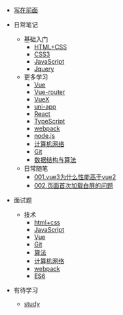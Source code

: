 - [写在前面](doc/guider.md)
- 日常笔记
    - 基础入门
        - [HTML+CSS](doc/notes/Basics/html+CSS.md)
        - [CSS3](doc/notes/Basics/CSS3.md)
        - [JavaScript](doc/notes/Basics/JavaScript.md)
        - [Jquery](doc/notes/Basics/Jquery.md)
    - 更多学习
        - [Vue](doc/notes/Frame/Vue.md)
        - [Vue-router](doc/notes/Frame/Vue-router.md)
        - [VueX](doc/notes/Frame/VueX.md)
        - [uni-app](doc/notes/Frame/uni-app.md)
        - [React](doc/notes/Frame/React.md)
        - [TypeScript](doc/notes/Frame/TypeScript.md)
        - [webpack](doc/notes/Frame/webpack.md)
        - [node.js](doc/notes/Frame/node.js.md)
        - [计算机网络](doc/notes/Frame/Internet.md)
        - [Git](doc/notes/Frame/Git.md)
        - [数据结构与算法](doc/notes/Frame/algorithm.md)
    - 日常随笔
        - [001.vue3为什么性能高于vue2](doc/notes/More/vue3.md)
        - [002.页面首次加载白屏的问题](doc/notes/More/beginWrite.md)
        
       
- 面试题
    - 技术
        - [html+css](doc/interview/technology/formalCSS.md)
        - [JavaScript](doc/interview/technology/JavaScript.md)
        - [Vue](doc/interview/technology/Vue.md)
        - [Git](doc/interview/technology/git.md)
        - [算法](doc/interview/technology/suan.md)
        - [计算机网络](doc/interview/technology/internet.md)
        - [webpack](doc/interview/technology/webpack.md)
        - [ES6](doc/interview/technology/ES6.md)
- 有待学习
    - [study](doc/study/more.md)
    <!-- - [アニメ](doc/study/comic.md) -->
    
